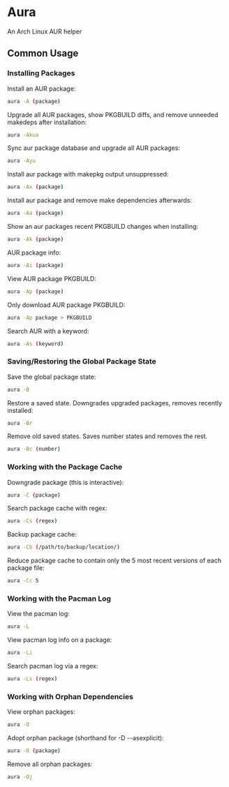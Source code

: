 # Aura
An Arch Linux AUR helper

## Common Usage
### Installing Packages
Install an AUR package:
```bash
aura -A (package)
```
Upgrade all AUR packages, show PKGBUILD diffs, and remove unneeded makedeps after installation:
```bash
aura -Akua
```

Sync aur package database and upgrade all AUR packages:
```bash
aura -Ayu
```

Install aur package with makepkg output unsuppressed:
```bash
aura -Ax (package)
```

Install aur package and remove make dependencies afterwards:
```bash
aura -Aa (package)
```

Show an aur packages recent PKGBUILD changes when installing:
```bash
aura -Ak (package)
```

AUR package info:
```bash
aura -Ai (package)
```

View AUR package PKGBUILD:
```bash
aura -Ap (package)
```

Only download AUR package PKGBUILD:
```bash
aura -Ap package > PKGBUILD
```

Search AUR with a keyword:
```bash
aura -As (keyword)
```

### Saving/Restoring the Global Package State

Save the global package state:
```bash
aura -B
```

Restore a saved state. Downgrades upgraded packages, removes recently installed:
```bash
aura -Br
```

Remove old saved states. Saves number states and removes the rest.
```bash
aura -Bc (number)
```

### Working with the Package Cache

Downgrade package (this is interactive):
```bash
aura -C (package)
```

Search package cache with regex:
```bash
aura -Cs (regex)
```

Backup package cache:
```bash
aura -Cb (/path/to/backup/location/)
```

Reduce package cache to contain only the 5 most recent versions of each package file:
```bash
aura -Cc 5
```

### Working with the Pacman Log

View the pacman log:
```bash
aura -L
```

View pacman log info on a package:
```bash
aura -Li
```

Search pacman log via a regex:
```bash
aura -Ls (regex)
```

### Working with Orphan Dependencies

View orphan packages:
```bash
aura -O
```

Adopt orphan package (shorthand for -D --asexplicit):
```bash
aura -O (package)
```

Remove all orphan packages:
```bash
aura -Oj
```